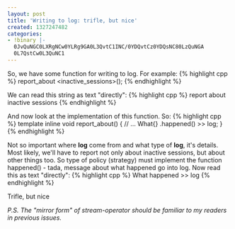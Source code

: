 ```yaml
---
layout: post
title: 'Writing to log: trifle, but nice'
created: 1327247482
categories:
- !binary |-
  0JvQuNGC0LXRgNCw0YLRg9GA0L3QvtC1INC/0YDQvtCz0YDQsNC80LzQuNGA
  0L7QstCw0L3QuNC1
---
```

So, we have some function for writing to log. For example:
{% highlight cpp %}
report_about <inactive_sessions>();
{% endhighlight %}

We can read this string as text "directly":
{% highlight cpp %}
report about inactive sessions
{% endhighlight %}

And now look at the implementation of this function. So:
{% highlight cpp %}
template <typename What>
inline void report_about() {
    // ...
    What{} .happened() >> log;
}
{% endhighlight %}

Not so important where **log** come from and what type of **log**, it's details. Most likely, we'll have to report not only about inactive sessions, but about other things too. So type of policy (strategy) must implement the function happened() - tada, message about what happened go into log. Now read this as text "directly":
{% highlight cpp %}
What happened >> log
{% endhighlight %}

Trifle, but nice

*P.S. The "mirror form" of stream-operator should be familiar to my readers in previous issues.*
